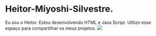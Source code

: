 # Heitor-Miyoshi-Silvestre.
Eu sou o Heitor.
Estou desenvolvendo HTML e Java Script.
Utilizo esse espaço para compartilhar os meus projetos.
![](https://tenor.com/pt-BR/view/dokkan-battle-top-uss-universe-survival-saga-tournament-of-power-gif-1005457228084955108)
